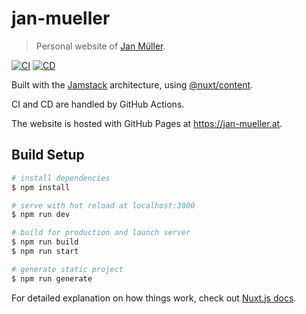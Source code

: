 # jan-mueller

> Personal website of [Jan Müller](https://github.com/DerYeger).

[![CI](https://github.com/DerYeger/jan-mueller/actions/workflows/ci.yml/badge.svg?event=push)](https://github.com/DerYeger/jan-mueller/actions/workflows/ci.yml)
[![CD](https://github.com/DerYeger/jan-mueller/actions/workflows/cd.yml/badge.svg)](https://github.com/DerYeger/jan-mueller/actions/workflows/cd.yml)

Built with the [Jamstack](https://jamstack.org/) architecture, using [@nuxt/content](https://content.nuxtjs.org/).

CI and CD are handled by GitHub Actions.

The website is hosted with GitHub Pages at https://jan-mueller.at.

## Build Setup

```bash
# install dependencies
$ npm install

# serve with hot reload at localhost:3000
$ npm run dev

# build for production and launch server
$ npm run build
$ npm run start

# generate static project
$ npm run generate
```

For detailed explanation on how things work, check out [Nuxt.js docs](https://nuxtjs.org).
